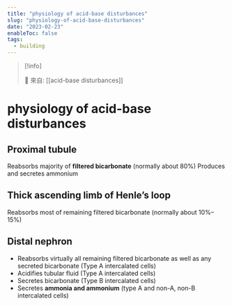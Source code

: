 ```yaml
---
title: "physiology of acid-base disturbances"
slug: "physiology-of-acid-base-disturbances"
date: "2023-02-23"
enableToc: false
tags:
  - building
---
```


> [!info]
>
> 🌱 來自: [[acid-base disturbances]]

# physiology of acid-base disturbances

## Proximal tubule

Reabsorbs majority of **filtered bicarbonate** (normally about 80%) Produces and secretes ammonium

## Thick ascending limb of Henle’s loop

Reabsorbs most of remaining filtered bicarbonate (normally about 10%–15%)

## Distal nephron

- Reabsorbs virtually all remaining filtered bicarbonate as well as any secreted bicarbonate (Type A intercalated cells)
- Acidifies tubular fluid (Type A intercalated cells)
- Secretes bicarbonate (Type B intercalated cells)
- Secretes **ammonia and ammonium** (type A and non-A, non-B intercalated cells)
